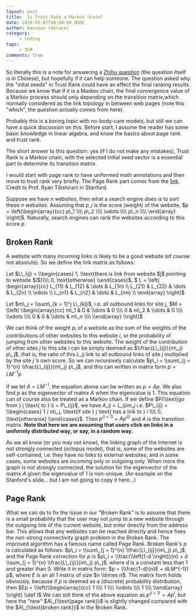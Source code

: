 ```yaml
---
layout: post
title:  Is Trust Rank a Markov chain?
date: 2020-03-07T06:00:00.000Z
author: Haoxuan (Horace)
category:
     - coding
tags:
     - 学术
comments: true
---
```


So literally this is a note for answering a [Zhihu question](https://www.zhihu.com/question/373709342) (the question itself is in Chinese), but hopefully if it can help someone. The question asked why the "inital seeds" in Trust Rank could have an effect the final ranking results. Because we know that if it is a Markov chain, the final convergence value of a Markov process should only depending on the transition matrix,which normally considered as the link topology in between web pages (note this "which", the question actually comes from here).

Probably this is a boring topic with no-body-care models, but still we can have a quick discussion on this. Before start, I assume the reader has some basic knowledge in linear algebra, and know the basics about page rank and trust rank.

The short answer to this question: yes (if I do not make any mistakes), Trust Rank is a Markov chain, with the selected initial seed vector is a essential part to determine its transition matrix. 

I would start with page rank to have uniformed math annotations and then move to trust rank very briefly. The Page Rank part comes from the [link](http://statweb.stanford.edu/~tibs/sta306bfiles/pagerank/ryan/01-24-pr.pdf). Credit to Prof. Ryan Tibshirani in Stanford.

Suppose we have $n$ websites, then what a search engine does is to sort these $n$ websites. Assuming that $p\_i$ is the score (weight) of the website, $p = \left(\begin{array}{cc} p\_1 \\\\ p\_2 \\\\ \vdots \\\\ p\_n \\\\ \end{array} \right)$. Naturally, search engines can rank the websites according to this score $p$.

## Broken Rank

A website with many incoming links is likely to be a good website (of course not absolute). So we define the link matrix as follows:

Let  $L\_{ij} = \\begin{cases}     1, \\text{there is link from website $j$ pointing to website $i$}\\\\     0, \text{otherwise} \\end{cases}$,
$ L =  \\left( \\begin{array}{cc} L\_{11} & L\_{12} &  \\dots & L\_{1n} \\\\ L\_{21} & L\_{22} &  \\dots & L\_{2n} \\\\ \\vdots \\\\ L\_{n1} & L\_{n2} &  \\dots & L\_{nn} \\\\ \\end{array} \\right)$

Let $m\_j = \\sum\_{k = 1}^j L\_{kj}$, i.e. all outbound links for site $j$, $M =  \\left(   \\begin{array}{cc} m\_1 & 0 &  \\dots & 0 \\\\ 0 & m\_2 &  \\dots & 0 \\\\ \\vdots \\\\ 0 & 0 &  \\dots & m\_n \\\\ \\end{array} \\right)$

We can think of the weight $p_i$ of a website as the sum of the weights of the contributions of other websites to this website $i$, or the probability of jumping from other websites to this website. The weight of the contribution of other sites $j$ to this site $i$ can be simply deemed as $\\frac{L\_{ij}}{m\_j} p\_j$, that is, the ratio of this $L\_{ij}$ link to all outbound links of site $j$ multiplied by the site $j$ ’s own score. So we can recursively calculate $p\_i = \\sum\_{j = 1}^{n} \\frac{L\_{ij}}{m\_j} p\_j$, and this can written in matrix form $p = LM^{-1} p$

If we let $A = LM^{-1}$, the equation above can be written as $p = Ap$. We also find $p$ as the eigenvector of matrix $A$ when the eigenvalue is $1$. This equation can of course also be treated as a Markov chain. If we define $P(\\text{go from } j \\text{ to } i) = P\_{ij}$, we have $A\_ {ij} = L\_{ij} / m\_j$ i.e. $P\_{ij} = \\begin{cases} 1 / m\_j, \\text{if site } j \text{ has a link to } i \\\\ 0, \\text{otherwise} \\end{cases}$. Then $p^{(i + 1)}$ = $Ap^{(i)}$ and $A$ is the transition matrix. **Note that here we are assuming that users click on links in a uniformly distributed way, or say, in a random way.**

As we all know (or you may not know), the linking graph of the Internet is not strongly connected (octopus model), that is, some of the websites are self-contained, i.e. they have no links to external websites; and in some cases, some websites are incoming only or outgoing only. When more the graph is not strongly connected, the solution for the eigenvector of the matrix $A$ given the eigenvalue of 1 is non-unique. (An example on the Stanford's slide... but I am not going to copy it here...)

## Page Rank
What we can do to fix the issue in our "Broken Rank" is to assume that there is a small probability that the user may not jump to a new website through the outgoing link of the current website, but enter directly from the address bar. This allows that any websites can be reached directly and hence fixes the non-strong connectivity graph problem in the Broken Rank. The improved algorithm has a famous name called Page Rank. Broken Rank's $p$ is calculated as follows: $p\_i = \\sum\_{j = 1}^{n} \\frac{L\_{ij}}{m\_j} p\_j$, and the Page Rank correction for $p$ is $p\_i = \\frac{\\left(1-d \\right)}{n} + d \\sum_{j = 1}^{n} \\frac{L\_{ij}}{m\_j} p\_j$, where $d$ is a constant less than $1$ and greater than $0$. Write it in matrix form: $p = (\\frac{1-d}{n}E + dLM^{-1}) p$, where $E$ is an all $1$ matrix of size $n \\times n$. The matrix form holds obviously, because if $p$ is deemed as a (discrete) probability distribution, then $Ep = \\left(\\begin{array}{cc} 1 \\\\ 1 \\\\ \\vdots \\\\ 1 \\\\ \\end{array} \\right) \\def I$
We can still think of the above equation as $p^{(i + 1)} = Ap^{i}$, but here the "new" $A\_{\\text{page rank}}$ is slightly changed compared with the $A\_{\\text{broken rank}}$ in the Broken Rank.
